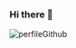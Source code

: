 ### Hi there 👋

![perfileGithub](https://user-images.githubusercontent.com/62915864/177063846-413b004b-3618-4016-b0ff-f9a5cdae4776.png)
<!--
**PaoO23/PaoO23** is a ✨ _special_ ✨ repository because its `README.md` (this file) appears on your GitHub profile.

Here are some ideas to get you started:

- 🔭 I’m currently working on ...
- 🌱 I’m currently learning ...
- 👯 I’m looking to collaborate on ...
- 🤔 I’m looking for help with ...
- 💬 Ask me about ...
- 📫 How to reach me: ...
- 😄 Pronouns: ...
- ⚡ Fun fact: ...
-->
